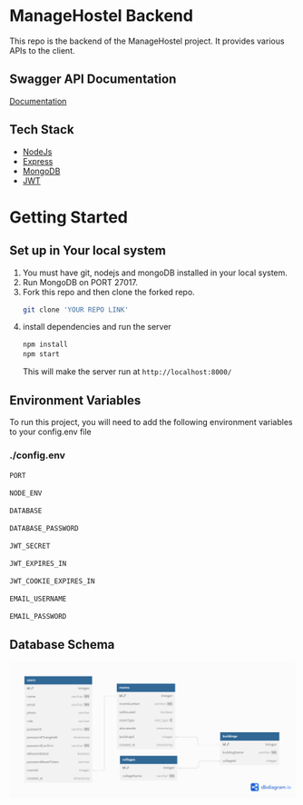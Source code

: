 # ManageHostel Backend

This repo is the backend of the ManageHostel project. It provides various APIs to the client.

## Swagger API Documentation

[Documentation](https://managehostel-api.onrender.com/api/v1/docs/)

## Tech Stack

- [NodeJs](https://nodejs.org/en/about/)
- [Express](https://expressjs.com/)
- [MongoDB](https://www.mongodb.com/)
- [JWT](https://jwt.io/introduction)

# Getting Started

## Set up in Your local system

1. You must have git, nodejs and mongoDB installed in your local system.
2. Run MongoDB on PORT 27017.
3. Fork this repo and then clone the forked repo.
   ```sh
   git clone 'YOUR REPO LINK'
   ```
4. install dependencies and run the server
   ```sh
   npm install
   npm start
   ```
   This will make the server run at `http://localhost:8000/`


## Environment Variables

To run this project, you will need to add the following environment variables to your config.env file

### ./config.env

`PORT`

`NODE_ENV`

`DATABASE`

`DATABASE_PASSWORD`

`JWT_SECRET`

`JWT_EXPIRES_IN`

`JWT_COOKIE_EXPIRES_IN`

`EMAIL_USERNAME`

`EMAIL_PASSWORD`

## Database Schema

![My animated logo](dbSchema.png)
